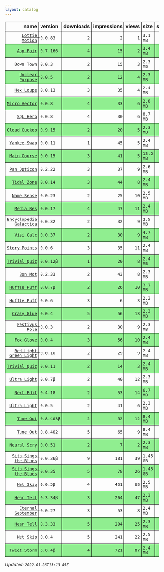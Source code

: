 ```yaml
---
layout: catalog
---
```


<style>
table {
    border-collapse: collapse;
}

td, th {
    border: 1px solid black;
}

th, td {
    padding: 5px;
}

tr:nth-child(even) {
    background-color: Lightgreen;
}
</style>


| name | version | downloads | impressions | views | size | stars | issues | date | category |
| ---: | :------ | --------: | ----------: | -----: | :--- | -----:| -----: | ---- | :------- |
| [`Lottie Motion`](https://Lottie-Motion.github.io/App/) | `0.0.83` | `2` | `2` | `1` | `3.1 MB` | `0` | `0` | `2022-01-26T12:24:38Z` | [`developer-tools`](https://github.com/topics/appfair-developer-tools)  |
| [`App Fair`](https://App-Fair.github.io/App/) | `0.7.166` | `4` | `15` | `2` | `3.4 MB` | `0` | `1` | `2022-01-25T14:22:30Z` | [`utilities`](https://github.com/topics/appfair-utilities)  |
| [`Down Town`](https://Down-Town.github.io/App/) | `0.0.3` | `2` | `15` | `3` | `2.3 MB` | `0` | `0` | `2022-01-25T00:49:11Z` | [`travel`](https://github.com/topics/appfair-travel)  |
| [`Unclear Purpose`](https://Unclear-Purpose.github.io/App/) | `0.0.5` | `2` | `12` | `4` | `2.3 MB` | `0` | `0` | `2022-01-25T00:48:27Z` | [`finance`](https://github.com/topics/appfair-finance)  |
| [`Hex Loupe`](https://Hex-Loupe.github.io/App/) | `0.0.13` | `3` | `35` | `4` | `2.4 MB` | `0` | `0` | `2022-01-24T23:39:49Z` | [`developer-tools`](https://github.com/topics/appfair-developer-tools)  |
| [`Micro Vector`](https://Micro-Vector.github.io/App/) | `0.0.8` | `4` | `33` | `6` | `2.8 MB` | `0` | `0` | `2022-01-24T23:35:02Z` | [`graphics-design`](https://github.com/topics/appfair-graphics-design)  |
| [`SQL Hero`](https://SQL-Hero.github.io/App/) | `0.0.8` | `4` | `30` | `6` | `8.7 MB` | `0` | `0` | `2022-01-24T23:34:42Z` | [`developer-tools`](https://github.com/topics/appfair-developer-tools)  |
| [`Cloud Cuckoo`](https://Cloud-Cuckoo.github.io/App/) | `0.9.15` | `2` | `20` | `5` | `2.3 MB` | `1` | `0` | `2022-01-24T16:40:05Z` | [`games`](https://github.com/topics/appfair-games)  |
| [`Yankee Swap`](https://Yankee-Swap.github.io/App/) | `0.0.11` | `1` | `45` | `5` | `2.4 MB` | `0` | `0` | `2022-01-24T14:24:10Z` | [`social-networking`](https://github.com/topics/appfair-social-networking)  |
| [`Main Course`](https://Main-Course.github.io/App/) | `0.0.15` | `3` | `41` | `5` | `13.2 MB` | `0` | `0` | `2022-01-24T14:09:10Z` | [`education`](https://github.com/topics/appfair-education)  |
| [`Pan Opticon`](https://Pan-Opticon.github.io/App/) | `0.2.22` | `3` | `37` | `9` | `2.6 MB` | `0` | `0` | `2022-01-24T11:51:13Z` | [`sports`](https://github.com/topics/appfair-sports)  |
| [`Tidal Zone`](https://Tidal-Zone.github.io/App/) | `0.0.14` | `3` | `44` | `8` | `2.4 MB` | `0` | `0` | `2022-01-24T05:28:32Z` | [`weather`](https://github.com/topics/appfair-weather)  |
| [`Name Sense`](https://Name-Sense.github.io/App/) | `0.0.23` | `2` | `25` | `10` | `2.5 MB` | `0` | `0` | `2022-01-24T04:09:31Z` | [`education`](https://github.com/topics/appfair-education)  |
| [`Media Res`](https://Media-Res.github.io/App/) | `0.0.17` | `4` | `47` | `11` | `2.4 MB` | `0` | `0` | `2022-01-24T04:09:17Z` | [`lifestyle`](https://github.com/topics/appfair-lifestyle)  |
| [`Encyclopedia Galactica`](https://Encyclopedia-Galactica.github.io/App/) | `0.0.32` | `2` | `32` | `9` | `2.5 MB` | `0` | `0` | `2022-01-24T02:35:43Z` | [`reference`](https://github.com/topics/appfair-reference)  |
| [`Visi Calc`](https://Visi-Calc.github.io/App/) | `0.0.37` | `2` | `30` | `9` | `4.7 MB` | `0` | `0` | `2022-01-24T01:59:51Z` | [`business`](https://github.com/topics/appfair-business)  |
| [`Story Points`](https://Story-Points.github.io/App/) | `0.0.6` | `3` | `35` | `11` | `2.4 MB` | `0` | `0` | `2022-01-24T01:59:22Z` | [`developer-tools`](https://github.com/topics/appfair-developer-tools)  |
| [`Trivial Quiz`](https://Trivial-Quiz.github.io/App/) | `0.0.12β` | `1` | `20` | `8` | `2.4 MB` | `0` | `0` | `2022-01-24T01:55:09Z` | [`games`](https://github.com/topics/appfair-games)  |
| [`Bon Mot`](https://Bon-Mot.github.io/App/) | `0.2.33` | `2` | `43` | `8` | `2.3 MB` | `1` | `0` | `2022-01-24T01:55:01Z` | [`reference`](https://github.com/topics/appfair-reference)  |
| [`Huffle Puff`](https://Huffle-Puff.github.io/App/) | `0.0.7β` | `2` | `26` | `10` | `2.2 MB` | `0` | `0` | `2022-01-24T01:54:53Z` | [`entertainment`](https://github.com/topics/appfair-entertainment)  |
| [`Huffle Puff`](https://Huffle-Puff.github.io/App/) | `0.0.6` | `3` | `6` | `3` | `2.2 MB` | `0` | `0` | `2022-01-24T00:46:51Z` | [`entertainment`](https://github.com/topics/appfair-entertainment)  |
| [`Crazy Glue`](https://Crazy-Glue.github.io/App/) | `0.0.4` | `5` | `56` | `13` | `2.3 MB` | `0` | `0` | `2022-01-23T23:13:56Z` | [`graphics-design`](https://github.com/topics/appfair-graphics-design)  |
| [`Festivus Pole`](https://Festivus-Pole.github.io/App/) | `0.0.3` | `2` | `30` | `9` | `2.3 MB` | `0` | `0` | `2022-01-23T23:13:54Z` | [`entertainment`](https://github.com/topics/appfair-entertainment)  |
| [`Fox Glove`](https://Fox-Glove.github.io/App/) | `0.0.4` | `3` | `56` | `10` | `2.4 MB` | `0` | `0` | `2022-01-23T23:13:52Z` | [`utilities`](https://github.com/topics/appfair-utilities)  |
| [`Red Light Green Light`](https://Red-Light-Green-Light.github.io/App/) | `0.0.10` | `2` | `29` | `9` | `2.4 MB` | `0` | `0` | `2022-01-23T22:40:10Z` | [`developer-tools`](https://github.com/topics/appfair-developer-tools)  |
| [`Trivial Quiz`](https://Trivial-Quiz.github.io/App/) | `0.0.11` | `2` | `14` | `3` | `2.4 MB` | `0` | `0` | `2022-01-21T14:55:04Z` | [`games`](https://github.com/topics/appfair-games)  |
| [`Ultra Light`](https://Ultra-Light.github.io/App/) | `0.0.7β` | `2` | `40` | `12` | `2.3 MB` | `0` | `0` | `2022-01-21T14:04:24Z` | [`news`](https://github.com/topics/appfair-news)  |
| [`Next Edit`](https://Next-Edit.github.io/App/) | `0.4.18` | `2` | `53` | `14` | `6.7 MB` | `0` | `0` | `2022-01-20T03:44:49Z` | [`productivity`](https://github.com/topics/appfair-productivity)  |
| [`Ultra Light`](https://Ultra-Light.github.io/App/) | `0.0.5` | `2` | `41` | `6` | `2.3 MB` | `0` | `0` | `2022-01-20T03:44:45Z` | [`news`](https://github.com/topics/appfair-news)  |
| [`Tune Out`](https://Tune-Out.github.io/App/) | `0.8.403β` | `2` | `52` | `12` | `8.4 MB` | `0` | `0` | `2022-01-18T14:58:21Z` | [`music`](https://github.com/topics/appfair-music)  |
| [`Tune Out`](https://Tune-Out.github.io/App/) | `0.8.402` | `5` | `65` | `9` | `8.4 MB` | `0` | `0` | `2022-01-17T18:20:48Z` | [`music`](https://github.com/topics/appfair-music)  |
| [`Neural Scry`](https://Neural-Scry.github.io/App/) | `0.0.51` | `2` | `7` | `2` | `2.3 MB` | `0` | `0` | `2022-01-16T15:48:12Z` | [`medical`](https://github.com/topics/appfair-medical)  |
| [`Sita Sings the Blues`](https://Sita-Sings-the-Blues.github.io/App/) | `0.0.36β` | `9` | `181` | `39` | `1.45 GB` | `0` | `0` | `2022-01-15T15:28:06Z` | [`video`](https://github.com/topics/appfair-video)  |
| [`Sita Sings the Blues`](https://Sita-Sings-the-Blues.github.io/App/) | `0.0.35` | `5` | `78` | `26` | `1.45 GB` | `0` | `0` | `2022-01-12T12:53:04Z` | [`video`](https://github.com/topics/appfair-video)  |
| [`Net Skip`](https://Net-Skip.github.io/App/) | `0.0.5β` | `4` | `431` | `68` | `2.5 MB` | `0` | `0` | `2022-01-10T00:38:53Z` | [`productivity`](https://github.com/topics/appfair-productivity)  |
| [`Hear Tell`](https://Hear-Tell.github.io/App/) | `0.3.34β` | `3` | `264` | `47` | `2.3 MB` | `0` | `0` | `2022-01-10T00:38:44Z` | [`healthcare-fitness`](https://github.com/topics/appfair-healthcare-fitness)  |
| [`Eternal September`](https://Eternal-September.github.io/App/) | `0.0.27` | `3` | `53` | `8` | `2.4 MB` | `0` | `0` | `2022-01-05T16:02:47Z` | [`education`](https://github.com/topics/appfair-education)  |
| [`Hear Tell`](https://Hear-Tell.github.io/App/) | `0.3.33` | `5` | `204` | `25` | `2.3 MB` | `0` | `0` | `2022-01-04T16:25:01Z` | [`healthcare-fitness`](https://github.com/topics/appfair-healthcare-fitness)  |
| [`Net Skip`](https://Net-Skip.github.io/App/) | `0.0.4` | `5` | `241` | `22` | `2.5 MB` | `0` | `0` | `2022-01-03T22:19:38Z` | [`productivity`](https://github.com/topics/appfair-productivity)  |
| [`Tweet Storm`](https://Tweet-Storm.github.io/App/) | `0.0.4β` | `4` | `721` | `87` | `2.4 MB` | `0` | `0` | `2021-12-31T03:43:02Z` | [`social-networking`](https://github.com/topics/appfair-social-networking)  |
 
_Updated: `2022-01-26T13:13:45Z`_
